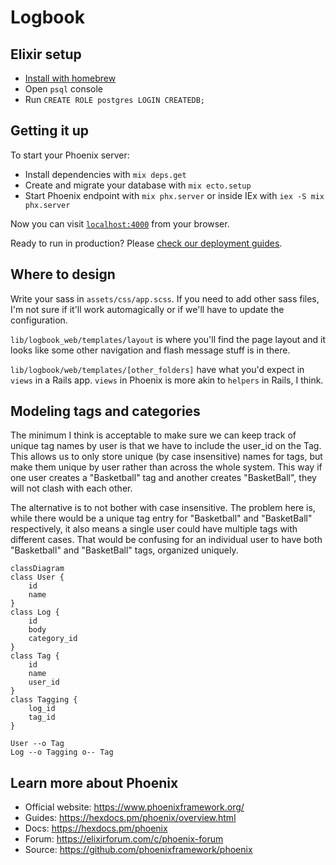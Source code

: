 # Logbook

## Elixir setup

* [Install with homebrew](https://elixir-lang.org/install.html#macos)
* Open `psql` console
* Run `CREATE ROLE postgres LOGIN CREATEDB;`

## Getting it up

To start your Phoenix server:

  * Install dependencies with `mix deps.get`
  * Create and migrate your database with `mix ecto.setup`
  * Start Phoenix endpoint with `mix phx.server` or inside IEx with `iex -S mix phx.server`

Now you can visit [`localhost:4000`](http://localhost:4000) from your browser.

Ready to run in production? Please [check our deployment guides](https://hexdocs.pm/phoenix/deployment.html).

## Where to design

Write your sass in `assets/css/app.scss`. If you need to add other sass files, I'm not sure if it'll work automagically or if we'll have to update the configuration.

`lib/logbook_web/templates/layout` is where you'll find the page layout and it looks like some other navigation and flash message stuff is in there.

`lib/logbook/web/templates/[other_folders]` have what you'd expect in `views` in a Rails app. `views` in Phoenix is more akin to `helpers` in Rails, I think.

## Modeling tags and categories

The minimum I think is acceptable to make sure we can keep track of unique tag names by user is that we have to include the user_id on the Tag. This allows us to only store unique (by case insensitive) names for tags, but make them unique by user rather than across the whole system. This way if one user creates a "Basketball" tag and another creates "BasketBall", they will not clash with each other.

The alternative is to not bother with case insensitive. The problem here is, while there would be a unique tag entry for "Basketball" and "BasketBall" respectively, it also means a single user could have multiple tags with different cases. That would be confusing for an individual user to have both "Basketball" and "BasketBall" tags, organized uniquely.

```mermaid
classDiagram
class User {
    id
    name
}
class Log {
    id
    body
    category_id
}
class Tag {
    id
    name
    user_id
}
class Tagging {
    log_id
    tag_id
}

User --o Tag
Log --o Tagging o-- Tag
```

## Learn more about Phoenix

  * Official website: https://www.phoenixframework.org/
  * Guides: https://hexdocs.pm/phoenix/overview.html
  * Docs: https://hexdocs.pm/phoenix
  * Forum: https://elixirforum.com/c/phoenix-forum
  * Source: https://github.com/phoenixframework/phoenix
